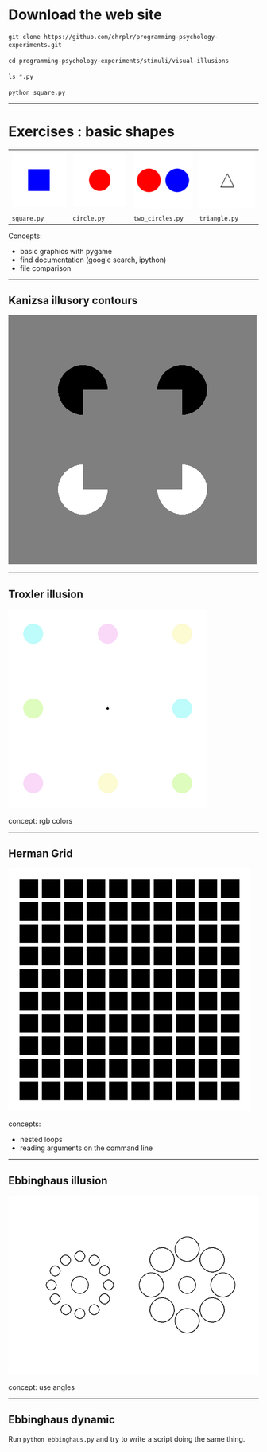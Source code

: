 # Download the web site 


    git clone https://github.com/chrplr/programming-psychology-experiments.git

    cd programming-psychology-experiments/stimuli/visual-illusions

    ls *.py

    python square.py


---

# Exercises : basic shapes


|                        |                       |                        |                           |
|------------------------|-----------------------|------------------------|---------------------------|
| ![](square-blue25.png) | ![](circle-red25.png) | ![](two-circles25.png) | ![](triangle-black25.png) |
| `square.py`            | `circle.py`           | `two_circles.py`       | `triangle.py`             |


Concepts:

 - basic graphics with pygame
 - find documentation (google search, ipython)
 - file comparison

---
## Kanizsa illusory contours

![](kanizsa-square.png)


---
## Troxler illusion

![](troxler50.png)


concept: rgb colors

---
##  Herman Grid

![](grid75.png)

concepts: 

- nested loops
- reading arguments on the command line 

---
##  Ebbinghaus illusion

![](ebbinghaus.png)

concept: use angles

---
## Ebbinghaus dynamic

Run `python ebbinghaus.py` and try to write a script doing the same thing.




